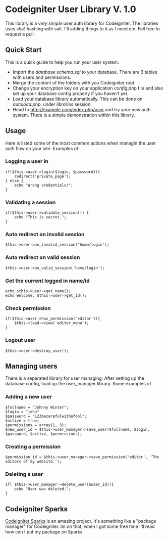 # Codeigniter User Library V. 1.0
This library is a *very simple* user auth library for Codeigniter. The libraries uses sha1 hashing with salt.
I'll adding things to it as I need em. Fell free to request a pull.

## Quick Start
This is a quick guide to help you run your user system.

* Import the _database schema.sql_ to your database. There are 3 tables with users and permissions.
* Merge the content of the folders with you Codeigniter root.
* Change your encryption key on your application _config.php_ file and also set up your database config properly if you haven't yet.
* Load your database library automatically. This can be done on _autoload.php_, under _libraries_ session.
* Head to http://example.com/index.php/user and try your new auth system. There is a simple demonstration within this library.

## Usage
Here is listed some of the most common actions when managin the user auth flow on your site. Examples of:
### Logging a user in
	if($this->user->login($login, $password)){
		redirect('private_page');
	} else {
		echo "Wrong credentials!";
	}

### Validating a session
	if($this->user->validate_session()) {
		echo "This is secret.";
	}

### Auto redirect on invalid session
	$this->user->on_invalid_session('home/login');

### Auto redirect on valid session
	$this->user->on_valid_session('home/login');

### Get the current logged in name/id
	echo $this->user->get_name();
	echo Welcome, $this->user->get_id();

### Check permission
	if($this->user->has_permission('editor')){
		$this->load->view('editor_menu');
	}

### Logout user
	$this->user->destroy_user();


## Managing users
There is a separated library for user managing. After setting up the database config, load up the user_manager library. Some examples of

### Adding a new user
	$fullname = "Johnny Winter";
	$login = "john"
	$password = "123becarefulwithafool";
	$active = true;
	$permissions = array(1, 3);
	$new_user_id = $this->user_manager->save_user($fullname, $login, $password, $active, $permissions);

### Creating a permission
	$permission_id = $this->user_manager->save_permission('editor', 'The editors of my website.');

### Deleting a user
	if( $this->user_manager->delete_user($user_id)){
		echo "User was deleted.";
	}

## Codeigniter Sparks
[Codeigniter Sparks](http://getsparks.org/) is an amazing project. It's something like a "package manager" for Codeigniter. Im on that, when I got some free time I'll read how can I put my package on Sparks.
